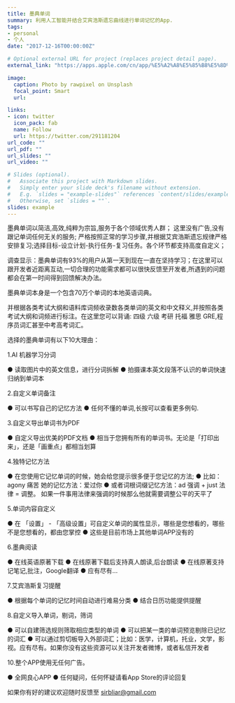 ```yaml
---
title: 墨典单词
summary: 利用人工智能并结合艾宾浩斯遗忘曲线进行单词记忆的App.
tags: 
- personal
- 个人
date: "2017-12-16T00:00:00Z"

# Optional external URL for project (replaces project detail page).
external_link: "https://apps.apple.com/cn/app/%E5%A2%A8%E5%85%B8%E5%8D%95%E8%AF%8D-%E9%AB%98%E6%95%88%E5%AD%A6%E8%8B%B1%E8%AF%AD%E9%94%81%E5%B1%8F%E8%83%8C%E5%8D%95%E8%AF%8D%E7%9A%84%E5%BF%85%E5%A4%87%E7%A5%9E%E5%99%A8/id1373544809"

image:
  caption: Photo by rawpixel on Unsplash
  focal_point: Smart
  url: 

links:
- icon: twitter
  icon_pack: fab
  name: Follow
  url: https://twitter.com/291181204
url_code: ""
url_pdf: ""
url_slides: ""
url_video: ""

# Slides (optional).
#   Associate this project with Markdown slides.
#   Simply enter your slide deck's filename without extension.
#   E.g. `slides = "example-slides"` references `content/slides/example-slides.md`.
#   Otherwise, set `slides = ""`.
slides: example
---
```


墨典单词以简洁,高效,纯粹为宗旨,服务于各个领域优秀人群；
这里没有广告,没有跟记单词任何无关的服务; 严格按照正常的学习步骤,并根据艾宾浩斯遗忘规律严格安排复习;选择目标-设立计划-执行任务-复习任务。各个环节都支持高度自定义；

调查显示：墨典单词有93%的用户从第一天到现在一直在坚持学习；在这里可以跟开发者近距离互动,一切合理的功能需求都可以很快反馈至开发者,所遇到的问题都会在第一时间得到回馈解决办法。

墨典单词本身是一个包含70万个单词的本地英语词典。

并根据各类考试大纲和语料库词频收录数各类单词的英文和中文释义,并按照各类考试大纲和词频进行标注。在这里您可以背诵: 四级 六级 考研 托福 雅思 GRE,程序员词汇甚至中考高考词汇。

选择的墨典单词有以下10大理由：

1.AI 机器学习分词

● 读取图片中的英文信息，进行分词拆解
● 拍摄课本英文段落不认识的单词快速归纳到单词本

2.自定义单词备注

● 可以书写自己的记忆方法
● 任何不懂的单词,长按可以查看更多例句.

3.自定义导出单词书为PDF

● 自定义导出优美的PDF文档
● 相当于您拥有所有的单词书。无论是「打印出来」，还是「画重点」都相当划算

4.独特记忆方法

● 在您使用它记忆单词的时候，她会给您提示很多便于您记忆的方法;
● 比如：agony 痛苦 她的记忆方法：爱过你
● 或者词根词缀记忆方法：ad 强调 + just 法律 = 调整。 如果一件事用法律来强调的时候那么他就需要调整公平的天平了

5.单词内容自定义

● 在 「设置」 - 「高级设置」可自定义单词的属性显示，哪些是您想看的，哪些不是您想看的，都由您掌控
● 这些是目前市场上其他单词APP没有的

6.墨典阅读

● 在线英语原著下载
● 在线原著下载后支持真人朗读,后台朗读
● 在线原著支持记笔记,批注，Google翻译
● 应有尽有...

7.艾宾浩斯复习提醒

● 根据每个单词的记忆时间自动进行难易分类
● 结合日历功能提供提醒

8.自定义导入单词，剔词，筛词

● 可以自建筛选规则筛取相应类型的单词
● 可以把某一类的单词预览剔除已记忆的词汇
● 可以通过剪切板导入外部词汇；比如：医学，计算机，托业，文学，影视。应有尽有。如果你没有这些资源可以关注开发者微博，或者私信开发者

10.整个APP使用无任何广告。

● 全网良心APP
● 任何疑问，任何怀疑请看App Store的评论回复

如果你有好的建议欢迎随时反馈至 sirbliar@gmail.com
